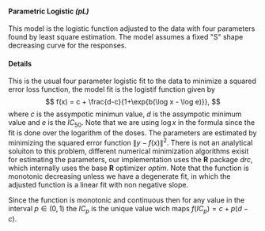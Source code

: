 #### Parametric Logistic *(pL)*

This model is the logistic function adjusted to the data with four parameters found by least square estimation. The model assumes a fixed "S" shape decreasing curve for the responses.  

#### Details

This is the usual four parameter logistic fit to the data to minimize a squared error loss function, the model fit is the logistif function given by
$$
f(x) = c + \frac{d-c}{1+\exp{b(\log x - \log e)}},
$$
where *c* is the assympotic minimun value, *d* is the assympotic minimum value and *e* is the $IC_{50}$. Note that we are using   $\log x$ in the formula since the fit is done over the logarithm of the doses. The parameters are estimated by minimizing the squared error function $\|y-f(x)\|^2$. There is not an analytical soluiton to this problem, different numerical minimization algorithms exisit for estimating the parameters, our implementation uses the **R** package *drc*, which internally uses the base **R** optimizer *optim*. Note that the function is monotonic decreasing unless we have a degenerate fit, in which the adjusted function is a linear fit with non negative slope. 

Since the function is monotonic and continuous then for any value in the interval $p \in (0,1)$  the $IC_p$ is the unique value wich maps $f(IC_{p}) = c+p(d-c)$.

